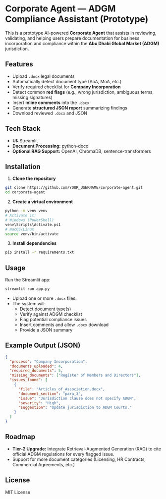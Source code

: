 # Corporate Agent — ADGM Compliance Assistant (Prototype)

This is a prototype AI-powered **Corporate Agent** that assists in reviewing, validating, and helping users prepare documentation for business incorporation and compliance within the **Abu Dhabi Global Market (ADGM)** jurisdiction.

## Features
- Upload `.docx` legal documents
- Automatically detect document type (AoA, MoA, etc.)
- Verify required checklist for **Company Incorporation**
- Detect common **red flags** (e.g., wrong jurisdiction, ambiguous terms, missing signatures)
- Insert **inline comments** into the `.docx`
- Generate **structured JSON report** summarizing findings
- Download reviewed `.docx` and JSON

## Tech Stack
- **UI:** Streamlit
- **Document Processing:** python-docx
- **Optional RAG Support:** OpenAI, ChromaDB, sentence-transformers

## Installation

1. **Clone the repository**
```bash
git clone https://github.com/YOUR_USERNAME/corporate-agent.git
cd corporate-agent
```

2. **Create a virtual environment**
```bash
python -m venv venv
# Activate it:
# Windows (PowerShell)
venv\Scripts\Activate.ps1
# macOS/Linux
source venv/bin/activate
```

3. **Install dependencies**
```bash
pip install -r requirements.txt
```

## Usage
Run the Streamlit app:
```bash
streamlit run app.py
```

- Upload one or more `.docx` files.
- The system will:
  - Detect document type(s)
  - Verify against ADGM checklist
  - Flag potential compliance issues
  - Insert comments and allow `.docx` download
  - Provide a JSON summary

## Example Output (JSON)
```json
{
  "process": "Company Incorporation",
  "documents_uploaded": 4,
  "required_documents": 5,
  "missing_documents": ["Register of Members and Directors"],
  "issues_found": [
    {
      "file": "Articles_of_Association.docx",
      "document_section": "para_3",
      "issue": "Jurisdiction clause does not specify ADGM",
      "severity": "High",
      "suggestion": "Update jurisdiction to ADGM Courts."
    }
  ]
}
```

## Roadmap
- **Tier-2 Upgrade:** Integrate Retrieval-Augmented Generation (RAG) to cite official ADGM regulations for every flagged issue.
- Support for more document categories (Licensing, HR Contracts, Commercial Agreements, etc.)

## License
MIT License
